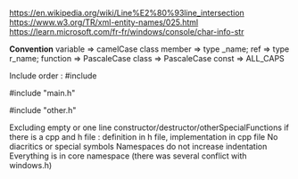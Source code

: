 https://en.wikipedia.org/wiki/Line%E2%80%93line_intersection
https://www.w3.org/TR/xml-entity-names/025.html
https://learn.microsoft.com/fr-fr/windows/console/char-info-str

**Convention**
variable => camelCase
class member => type _name;
ref => type r_name;
function => PascaleCase
class => PascaleCase
const => ALL_CAPS

Include order :
\#include <sharedlib>

\#include "main.h"

\#include "other.h"

Excluding empty or one line constructor/destructor/otherSpecialFunctions if there is a cpp and h file : definition in h file, implementation in cpp file
No diacritics or special symbols
Namespaces do not increase indentation
Everything is in core namespace (there was several conflict with windows.h)